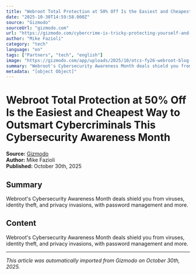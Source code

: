 ```yaml
---
title: "Webroot Total Protection at 50% Off Is the Easiest and Cheapest Way to Outsmart Cybercriminals This Cybersecurity Awareness Month"
date: "2025-10-30T14:59:58.000Z"
source: "Gizmodo"
sourceUrl: "gizmodo.com"
url: "https://gizmodo.com/cybercrime-is-tricky-protecting-yourself-and-saving-50-with-webroot-is-a-treat-2000675346"
author: "Mike Fazioli"
category: "tech"
language: "en"
tags: ["Partners", "tech", "english"]
image: "https://gizmodo.com/app/uploads/2025/10/otcs-fy26-webroot-blog-cam-1-800x400-en-1280x851.jpg"
summary: "Webroot's Cybersecurity Awareness Month deals shield you from viruses, identity theft, and privacy invasions, with password management and more."
metadata: "[object Object]"
---
```


# Webroot Total Protection at 50% Off Is the Easiest and Cheapest Way to Outsmart Cybercriminals This Cybersecurity Awareness Month

**Source:** [Gizmodo](https://gizmodo.com/cybercrime-is-tricky-protecting-yourself-and-saving-50-with-webroot-is-a-treat-2000675346)  
**Author:** Mike Fazioli  
**Published:** October 30th, 2025  

## Summary

Webroot's Cybersecurity Awareness Month deals shield you from viruses, identity theft, and privacy invasions, with password management and more.

## Content

Webroot's Cybersecurity Awareness Month deals shield you from viruses, identity theft, and privacy invasions, with password management and more.

---

*This article was automatically imported from Gizmodo on October 30th, 2025.*
